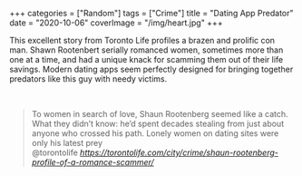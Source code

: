 +++
categories = ["Random"]
tags = ["Crime"]
title = "Dating App Predator"
date = "2020-10-06"
coverImage = "/img/heart.jpg"
+++

This excellent story from Toronto Life profiles a brazen and prolific con man. Shawn Rootenbert serially romanced women, sometimes more than one at a time, and had a unique knack for scamming them out of their life savings. Modern dating apps seem perfectly designed for bringing together predators like this guy with needy victims.

<!--more-->


<br>

<blockquote class="quoteback" darkmode="" data-title="%22Lovers%20make%20the%20easiest%20marks%22%3A%20Profile%20of%20a%20romance%20scammer" data-author="@torontolife" cite="https://torontolife.com/city/crime/shaun-rootenberg-profile-of-a-romance-scammer/">
                      To women in search of love, Shaun Rootenberg seemed like a catch. What they didn’t know: he’d spent decades stealing from just about anyone who crossed his path. Lonely women on dating sites were only his latest prey
                      <footer>@torontolife <cite><a href="https://torontolife.com/city/crime/shaun-rootenberg-profile-of-a-romance-scammer/">https://torontolife.com/city/crime/shaun-rootenberg-profile-of-a-romance-scammer/</a></cite></footer>
                      </blockquote>
                      <script note="" src="https://cdn.jsdelivr.net/gh/Blogger-Peer-Review/quotebacks@1/quoteback.js"></script>
